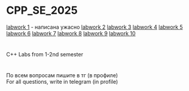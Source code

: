 # CPP_SE_2025

[labwork 1](labwork1-sandrocaster16/) - написана ужасно
[labwork 2](labwork2-sandrocaster16/)
[labwork 3](labwork3-sandrocaster16/)
[labwork 4](labwork4-sandrocaster16/)
[labwork 5](labwork5-sandrocaster16/)
[labwork 6](labwork6-sandrocaster16/)
[labwork 7](labwork7-sandrocaster16/)
[labwork 8](labwork8-sandrocaster16/)
[labwork 9](labwork9-sandrocaster16/)
[labwork 10](https://github.com/sandrocaster16/MyScript)

#

C++ Labs from 1-2nd semester

#

По всем вопросам пишите в тг (в профиле)<br>
For all questions, write in telegram (in profile)
